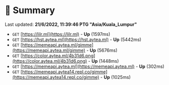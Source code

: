 # 📖 Summary
Last updated: **21/6/2022, 11:39:46 PTG "Asia/Kuala_Lumpur"**

- `GET` [https://lilr.ml](https://lilr.ml) - **Up** (1597ms)
- `GET` [https://hst.aytea.ml](https://hst.aytea.ml) - **Up** (5442ms)
- `GET` [https://memeapi.aytea.ml/gimme](https://memeapi.aytea.ml/gimme) - **Up** (5676ms)
- `GET` [https://color.aytea.ml/4b31d6.png](https://color.aytea.ml/4b31d6.png) - **Up** (1448ms)
- `GET` [https://memeapi.aytea.ml](https://memeapi.aytea.ml) - **Up** (302ms)
- `GET` [https://memeapi.aytea14.repl.co/gimme](https://memeapi.aytea14.repl.co/gimme) - **Up** (1025ms)
